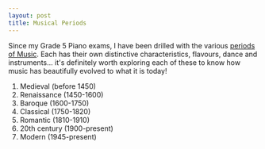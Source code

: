 ```yaml
---
layout: post
title: Musical Periods
---
```


Since my Grade 5 Piano exams, I have been drilled with the various [periods of Music](http://www.classical.net/music/rep/periods.html). Each has their own distinctive characteristics, flavours, dance and instruments... it's definitely worth exploring each of these to know how music has beautifully evolved to what it is today!

1. Medieval (before 1450)
2. Renaissance (1450-1600)
3. Baroque (1600-1750)
4. Classical (1750-1820)
5. Romantic (1810-1910)
6. 20th century (1900-present)
7. Modern (1945-present)
